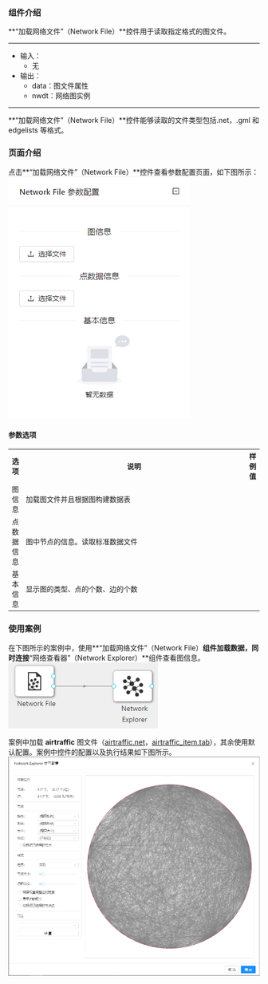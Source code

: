 ### 组件介绍
**“加载网络文件”（Network File）**控件用于读取指定格式的图文件。

<hr/>

- 输入：
  - 无
- 输出：
  - data：图文件属性
  - nwdt：网络图实例

<hr/>

**“加载网络文件”（Network File）**控件能够读取的文件类型包括.net，.gml 和 edgelists 等格式。

### 页面介绍
点击**“加载网络文件”（Network File）**控件查看参数配置页面，如下图所示：  
![param](/img/aistudio/io/network-file/param.png)

#### 参数选项
<table>
  <tr>
    <th>选项</th>
    <th width="650">说明</th>
    <th>样例值</th>
  </tr>
  <tr>
      <td>图信息</td> 
      <td>
      加载图文件并且根据图构建数据表
      </td> 
      <td></td>
  </tr>
  <tr>
      <td>点数据信息</td> 
      <td>
      图中节点的信息。读取标准数据文件
      </td> 
      <td></td>
  </tr>
  <tr>
      <td>基本信息</td> 
      <td>
      显示图的类型、点的个数、边的个数
      </td> 
      <td></td>
  </tr>
</table>

### 使用案例
在下图所示的案例中，使用**“加载网络文件”（Network File）**组件加载数据，同时连接**“网络查看器”（Network Explorer）**组件查看图信息。  
![workflow](/img/aistudio/io/network-file/workflow.png)

案例中加载 **airtraffic** 图文件（[airtraffic.net](/sample-file/aistudio/io/network-file/airtraffic.net)，[airtraffic_item.tab](/sample-file/aistudio/io/network-file/airtraffic_items.tab)），其余使用默认配置。案例中控件的配置以及执行结果如下图所示。  
![workflow-result](/img/aistudio/io/network-file/workflow-result.png)